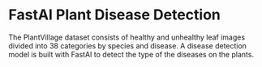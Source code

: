# FastAI Plant Disease Detection
 The PlantVillage dataset consists of healthy and unhealthy leaf images divided into 38 categories by species and disease. A disease detection model is built with FastAI to detect the type of the diseases on the plants.

